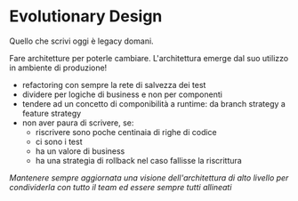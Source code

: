 # Evolutionary Design

Quello che scrivi oggi è legacy domani.

Fare architetture per poterle cambiare. 
L'architettura emerge dal suo utilizzo in ambiente di produzione!

- refactoring con sempre la rete di salvezza dei test
- dividere per logiche di business e non per componenti
- tendere ad un concetto di componibilità a runtime: da branch strategy a feature strategy
- non aver paura di scrivere, se:
  - riscrivere sono poche centinaia di righe di codice
  - ci sono i test
  - ha un valore di business
  - ha una strategia di rollback nel caso fallisse la riscrittura

*Mantenere sempre aggiornata una visione dell'architettura di alto livello per condividerla con tutto il team ed essere sempre tutti allineati*
